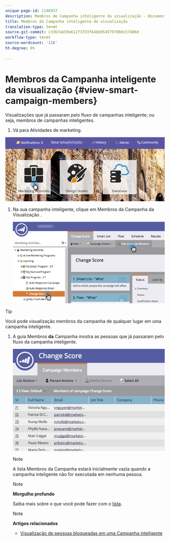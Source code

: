 ```yaml
---
unique-page-id: 1146937
description: Membros de Campanha inteligente da visualização - Documentos do Marketing - Documentação do produto
title: Membros da Campanha inteligente da visualização
translation-type: tm+mt
source-git-commit: c33b7ab59e612f37d3f64bb954579700dc574068
workflow-type: tm+mt
source-wordcount: '116'
ht-degree: 0%

---
```



# Membros da Campanha inteligente da visualização {#view-smart-campaign-members}

Visualizações que já passaram pelo fluxo de campanhas inteligente; ou seja, membros de campanhas inteligentes.

1. Vá para Atividades de marketing.

![](assets/login-marketing-activities.png)

1. Na sua campanha inteligente, clique em Membros da Campanha da Visualização .

   ![](assets/changescore-hands.png)

>[!TIP]
>
>Você pode visualização membros da campanha de qualquer lugar em uma campanha inteligente.

1. A guia Membros **da** Campanha mostra as pessoas que já passaram pelo fluxo da campanha inteligente.

   ![](assets/smartcampaignheader-complete.jpg)

   >[!NOTE]
   >
   >A lista Membros da Campanha estará inicialmente vazia quando a campanha inteligente não for executada em nenhuma pessoa.

   >[!NOTE]
   >
   >**Mergulho profundo**
   >
   >
   >Saiba mais sobre o que você pode fazer com o [lista](http://docs.marketo.com/display/docs/smart+lists+and+static+lists).

   >[!NOTE]
   >
   >**Artigos relacionados**
   >
   >    
   >    
   >    * [Visualização de pessoas bloqueadas em uma Campanha inteligente](view-blocked-people-in-a-smart-campaign.md)


